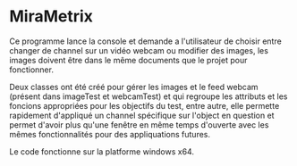 # MiraMetrix

Ce programme lance la console et demande a l'utilisateur de choisir entre changer de channel sur un vidéo webcam ou modifier des images, les images doivent être dans le même documents que le projet pour fonctionner.

Deux classes ont été créé pour gérer les images et le feed webcam (présent dans imageTest et webcamTest) et qui regroupe les attributs et les foncions appropriées pour les objectifs du test, entre autre, elle permette rapidement d'appliqué un channel spécifique sur l'object en question et permet d'avoir plus qu'une fenêtre en même temps d'ouverte avec les mêmes fonctionnalités pour des appliquations futures.

Le code fonctionne sur la platforme windows x64.
